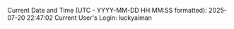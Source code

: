 Current Date and Time (UTC - YYYY-MM-DD HH:MM:SS formatted): 2025-07-20 22:47:02
Current User's Login: luckyaiman
